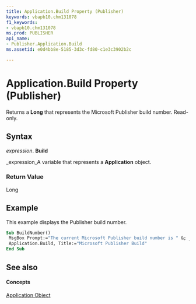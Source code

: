 ```yaml
---
title: Application.Build Property (Publisher)
keywords: vbapb10.chm131078
f1_keywords:
- vbapb10.chm131078
ms.prod: PUBLISHER
api_name:
- Publisher.Application.Build
ms.assetid: e0d4bb8e-5185-3d3c-fd80-c1e3c3902b2c

---
```



# Application.Build Property (Publisher)

Returns a  **Long** that represents the Microsoft Publisher build number. Read-only.


## Syntax

 _expression_. **Build**

 _expression_A variable that represents a  **Application** object.


### Return Value

Long


## Example

This example displays the Publisher build number.


```vb
Sub BuildNumber() 
 MsgBox Prompt:="The current Microsoft Publisher build number is " &; _ 
 Application.Build, Title:="Microsoft Publisher Build" 
End Sub
```


## See also


#### Concepts


 [Application Object](application-object-publisher.md)

